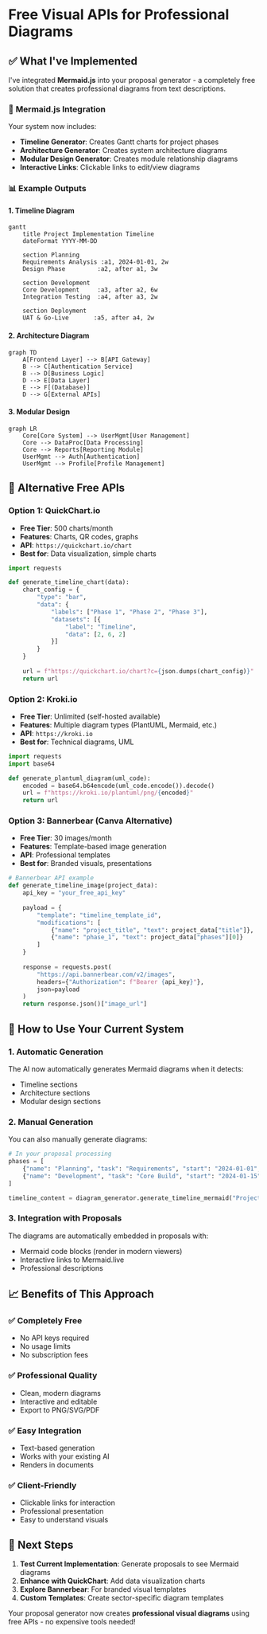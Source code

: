# Free Visual APIs for Professional Diagrams

## ✅ **What I've Implemented**

I've integrated **Mermaid.js** into your proposal generator - a completely free solution that creates professional diagrams from text descriptions.

### 🎯 **Mermaid.js Integration**

Your system now includes:
- **Timeline Generator**: Creates Gantt charts for project phases
- **Architecture Generator**: Creates system architecture diagrams  
- **Modular Design Generator**: Creates module relationship diagrams
- **Interactive Links**: Clickable links to edit/view diagrams

### 📊 **Example Outputs**

#### **1. Timeline Diagram**
```mermaid
gantt
    title Project Implementation Timeline
    dateFormat YYYY-MM-DD
    
    section Planning
    Requirements Analysis :a1, 2024-01-01, 2w
    Design Phase         :a2, after a1, 3w
    
    section Development
    Core Development     :a3, after a2, 6w
    Integration Testing  :a4, after a3, 2w
    
    section Deployment
    UAT & Go-Live       :a5, after a4, 2w
```

#### **2. Architecture Diagram**
```mermaid
graph TD
    A[Frontend Layer] --> B[API Gateway]
    B --> C[Authentication Service]
    B --> D[Business Logic]
    D --> E[Data Layer]
    E --> F[(Database)]
    D --> G[External APIs]
```

#### **3. Modular Design**
```mermaid
graph LR
    Core[Core System] --> UserMgmt[User Management]
    Core --> DataProc[Data Processing]
    Core --> Reports[Reporting Module]
    UserMgmt --> Auth[Authentication]
    UserMgmt --> Profile[Profile Management]
```

## 🚀 **Alternative Free APIs**

### **Option 1: QuickChart.io**
- **Free Tier**: 500 charts/month
- **Features**: Charts, QR codes, graphs
- **API**: `https://quickchart.io/chart`
- **Best for**: Data visualization, simple charts

```python
import requests

def generate_timeline_chart(data):
    chart_config = {
        "type": "bar",
        "data": {
            "labels": ["Phase 1", "Phase 2", "Phase 3"],
            "datasets": [{
                "label": "Timeline",
                "data": [2, 6, 2]
            }]
        }
    }
    
    url = f"https://quickchart.io/chart?c={json.dumps(chart_config)}"
    return url
```

### **Option 2: Kroki.io**
- **Free Tier**: Unlimited (self-hosted available)
- **Features**: Multiple diagram types (PlantUML, Mermaid, etc.)
- **API**: `https://kroki.io`
- **Best for**: Technical diagrams, UML

```python
import requests
import base64

def generate_plantuml_diagram(uml_code):
    encoded = base64.b64encode(uml_code.encode()).decode()
    url = f"https://kroki.io/plantuml/png/{encoded}"
    return url
```

### **Option 3: Bannerbear (Canva Alternative)**
- **Free Tier**: 30 images/month
- **Features**: Template-based image generation
- **API**: Professional templates
- **Best for**: Branded visuals, presentations

```python
# Bannerbear API example
def generate_timeline_image(project_data):
    api_key = "your_free_api_key"
    
    payload = {
        "template": "timeline_template_id",
        "modifications": [
            {"name": "project_title", "text": project_data["title"]},
            {"name": "phase_1", "text": project_data["phases"][0]}
        ]
    }
    
    response = requests.post(
        "https://api.bannerbear.com/v2/images",
        headers={"Authorization": f"Bearer {api_key}"},
        json=payload
    )
    return response.json()["image_url"]
```

## 🔧 **How to Use Your Current System**

### **1. Automatic Generation**
The AI now automatically generates Mermaid diagrams when it detects:
- Timeline sections
- Architecture sections  
- Modular design sections

### **2. Manual Generation**
You can also manually generate diagrams:

```python
# In your proposal processing
phases = [
    {"name": "Planning", "task": "Requirements", "start": "2024-01-01", "duration": "2w"},
    {"name": "Development", "task": "Core Build", "start": "2024-01-15", "duration": "6w"}
]

timeline_content = diagram_generator.generate_timeline_mermaid("Project Name", phases)
```

### **3. Integration with Proposals**
The diagrams are automatically embedded in proposals with:
- Mermaid code blocks (render in modern viewers)
- Interactive links to Mermaid.live
- Professional descriptions

## 📈 **Benefits of This Approach**

### **✅ Completely Free**
- No API keys required
- No usage limits
- No subscription fees

### **✅ Professional Quality**
- Clean, modern diagrams
- Interactive and editable
- Export to PNG/SVG/PDF

### **✅ Easy Integration**
- Text-based generation
- Works with your existing AI
- Renders in documents

### **✅ Client-Friendly**
- Clickable links for interaction
- Professional presentation
- Easy to understand visuals

## 🎯 **Next Steps**

1. **Test Current Implementation**: Generate proposals to see Mermaid diagrams
2. **Enhance with QuickChart**: Add data visualization charts
3. **Explore Bannerbear**: For branded visual templates
4. **Custom Templates**: Create sector-specific diagram templates

Your proposal generator now creates **professional visual diagrams** using free APIs - no expensive tools needed!